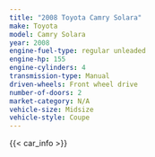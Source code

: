 ```yaml
---
title: "2008 Toyota Camry Solara"
make: Toyota
model: Camry Solara
year: 2008
engine-fuel-type: regular unleaded
engine-hp: 155
engine-cylinders: 4
transmission-type: Manual
driven-wheels: Front wheel drive
number-of-doors: 2
market-category: N/A
vehicle-size: Midsize
vehicle-style: Coupe
---
```


{{< car_info >}}
